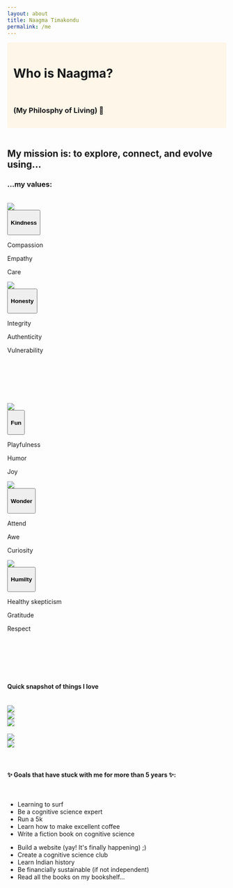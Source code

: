 ```yaml
---
layout: about
title: Naagma Timakondu
permalink: /me
---
```


<script src="https://cdn.jsdelivr.net/npm/bootstrap@5.3.0-alpha1/dist/js/bootstrap.bundle.min.js"></script>

<div style="padding: 1em; background:rgba(254,246,232,1); border-radius: 4px;">
  <h1> Who is Naagma?  </h1>
  <div class="line"></div><br>
  <h3>(My Philosphy of Living) 🌱</h3>
</div>


<br>
<h2 style="text-align: left"> My mission is: to explore, connect, and evolve using...</h2>

<h3 style="text-align: left"> ...my values: </h3><br>

<div class="container-fluid">
  <div class="row">
  <div class="col-2">
  </div>
    <div class="col-1">
      <img src="/assets/img/icons/kindness.png"/>
    </div>
    <div class="col-4">
      <div class="dropdown">
        <button class="btn btn-secondary dropdown-toggle" type="button" id="dropdownMenuButton" data-bs-toggle="dropdown" aria-haspopup="true" aria-expanded="false"><h4>Kindness</h4></button>
        <div class="dropdown-menu" aria-labelledby="dropdownMenuButton">
          <p class="dropdown-item">Compassion</p>
          <p class="dropdown-item">Empathy</p>
          <p class="dropdown-item">Care</p>
        </div>
      </div>
    </div>
    <div class="col-1">
      <img src="/assets/img/icons/honesty.png"/>
    </div>
    <div class="col">
      <div class="dropdown">
        <button class="btn btn-secondary dropdown-toggle" type="button" id="dropdownMenuButton" data-bs-toggle="dropdown" aria-haspopup="true" aria-expanded="false"><h4>Honesty</h4></button>
        <div class="dropdown-menu" aria-labelledby="dropdownMenuButton">
          <p class="dropdown-item">Integrity</p>
          <p class="dropdown-item">Authenticity</p>
          <p class="dropdown-item">Vulnerability</p>
        </div>
      </div>
    </div>
  </div>
</div>

<br><br><br><br><br>

<div class="container-fluid">
  <div class="row">
  <div class="col-1">
      <img src="/assets/img/icons/fun.png"/>
    </div>
    <div class="col-3">
      <div class="dropdown">
        <button class="btn btn-secondary dropdown-toggle" type="button" id="dropdownMenuButton" data-bs-toggle="dropdown" aria-haspopup="true" aria-expanded="false"><h4>Fun</h4></button>
        <div class="dropdown-menu" aria-labelledby="dropdownMenuButton">
          <p class="dropdown-item">Playfulness</p>
          <p class="dropdown-item">Humor</p>
          <p class="dropdown-item">Joy</p>
        </div>
      </div>
    </div>
    <div class="col-1">
      <img src="/assets/img/icons/wonder.png"/>
    </div>
    <div class="col-3">
      <div class="dropdown">
        <button class="btn btn-secondary dropdown-toggle" type="button" id="dropdownMenuButton" data-bs-toggle="dropdown" aria-haspopup="true" aria-expanded="false"><h4>Wonder</h4></button>
        <div class="dropdown-menu" aria-labelledby="dropdownMenuButton">
          <p class="dropdown-item">Attend</p>
          <p class="dropdown-item">Awe</p>
          <p class="dropdown-item">Curiosity</p>
        </div>
      </div>
    </div>
    <div class="col-1">
      <img src="/assets/img/icons/humility.png"/>
    </div>
    <div class="col-3">
      <div class="dropdown">
        <button class="btn btn-secondary dropdown-toggle" type="button" id="dropdownMenuButton" data-bs-toggle="dropdown" aria-haspopup="true" aria-expanded="false"><h4>Humilty</h4></button>
        <div class="dropdown-menu" aria-labelledby="dropdownMenuButton">
          <p class="dropdown-item">Healthy skepticism</p>
          <p class="dropdown-item">Gratitude</p>
          <p class="dropdown-item">Respect</p>
        </div>
      </div>
    </div>
  </div>
</div>

<br><br><br>
<div class="line-bottom"></div> <br>

#### Quick snapshot of things I love

<br>

<div class="container">
  <div class="row">
    <div class="col-4">
      <img src="/assets/img/IMG_0542.jpg"/>
    </div>
    <div class="col-4">
      <img src="/assets/img/travel.jpg"/>
    </div>
    <div class="col-4">
      <img src="/assets/img/yogawithadriene.jpg"/>
    </div>
  </div>
  <br>
  <div class="row">
    <div class="col-4">
    <img src="/assets/img/cognitivescience.jpg"/>
    </div>
    <div class="col-4">
      <img src="/assets/img/journals.jpeg"/>
    </div>
  </div>
</div>


<br>


<div class="line-bottom"></div> <br>

#### ✨ Goals that have stuck with me for more than 5 years ✨: 
<br>

<div class="container">
  <div class="row">
    <div class="col">
    <ul>
      <li>Learning to surf</li>
      <li> Be a cognitive science expert</li>
      <li>Run a 5k</li>
      <li>Learn how to make excellent coffee</li>
      <li>Write a fiction book on cognitive science</li>
    </ul>
    </div>
    <div class="col">
      <ul>
      <li>Build a website (yay! It's finally happening)  ;) </li>
      <li>Create a cognitive science club</li>
      <li>Learn Indian history</li>
      <li>Be financially sustainable (if not independent)</li>
      <li>Read all the books on my bookshelf... </li>
    </ul>
    </div>
  </div>
</div>





